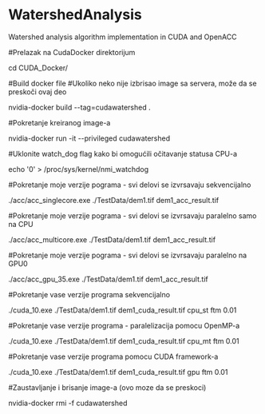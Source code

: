 # WatershedAnalysis
Watershed analysis algorithm implementation in CUDA and OpenACC

#Prelazak na CudaDocker direktorijum

cd CUDA_Docker/


#Build docker file
#Ukoliko neko nije izbrisao image sa servera, može da se preskoči ovaj deo

nvidia-docker build --tag=cudawatershed .


#Pokretanje kreiranog image-a

nvidia-docker run -it --privileged cudawatershed


#Uklonite watch_dog flag kako bi omogućili očitavanje statusa CPU-a

echo '0' > /proc/sys/kernel/nmi_watchdog


#Pokretanje moje verzije pograma - svi delovi se izvrsavaju sekvencijalno

./acc/acc_singlecore.exe ./TestData/dem1.tif dem1_acc_result.tif


#Pokretanje moje verzije pograma - svi delovi se izvrsavaju paralelno samo na CPU

./acc/acc_multicore.exe ./TestData/dem1.tif dem1_acc_result.tif


#Pokretanje moje verzije pograma - svi delovi se izvrsavaju paralelno na GPU0

./acc/acc_gpu_35.exe ./TestData/dem1.tif dem1_acc_result.tif


#Pokretanje vase verzije programa sekvencijalno

./cuda_10.exe ./TestData/dem1.tif dem1_cuda_result.tif cpu_st ftm 0.01


#Pokretanje vase verzije programa - paralelizacija pomocu OpenMP-a

./cuda_10.exe ./TestData/dem1.tif dem1_cuda_result.tif cpu_mt ftm 0.01


#Pokretanje vase verzije programa pomocu CUDA framework-a

./cuda_10.exe ./TestData/dem1.tif dem1_cuda_result.tif gpu ftm 0.01


#Zaustavljanje i brisanje image-a (ovo moze da se preskoci)

nvidia-docker rmi -f cudawatershed
